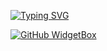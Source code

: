 <a href="https://git.io/typing-svg"><img src="https://readme-typing-svg.demolab.com?font=Poppins&size=40&duration=4000&pause=250&color=00E7FFE4&width=435&lines=Hi%2C+I'm+Madison+Han!;%F0%9F%8F%AB+University+of+Waterloo;Site+in+sidebar!" alt="Typing SVG" /></a>

[![GitHub WidgetBox](https://github-widgetbox.vercel.app/api/skills?tools=cpp,c,python,js,java,html,css,bash,r,npm,powershell,graphql,gatsby,react,nodejs,git,npm,vercel&includeNames=true&theme=darkmode
)](https://github.com/Jurredr/github-widgetbox) 
